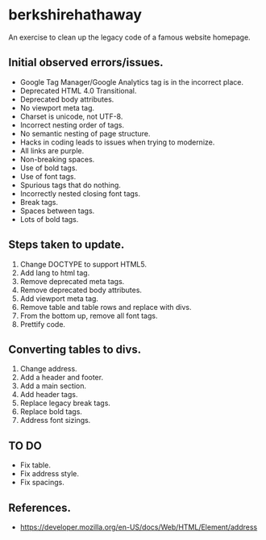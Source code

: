 # berkshirehathaway

An exercise to clean up the legacy code of a famous website homepage.

## Initial observed errors/issues.

- Google Tag Manager/Google Analytics tag is in the incorrect place.
- Deprecated HTML 4.0 Transitional.
- Deprecated body attributes.
- No viewport meta tag.
- Charset is unicode, not UTF-8.
- Incorrect nesting order of tags.
- No semantic nesting of page structure.
- Hacks in coding leads to issues when trying to modernize.
- All links are purple.
- Non-breaking spaces.
- Use of bold tags.
- Use of font tags.
- Spurious tags that do nothing.
- Incorrectly nested closing font tags.
- Break tags.
- Spaces between tags.
- Lots of bold tags.

## Steps taken to update.

1. Change DOCTYPE to support HTML5.
2. Add lang to html tag.
3. Remove deprecated meta tags.
4. Remove deprecated body attributes.
5. Add viewport meta tag.
6. Remove table and table rows and replace with divs.
7. From the bottom up, remove all font tags.
8. Prettify code.

## Converting tables to divs.

1. Change address.
2. Add a header and footer.
3. Add a main section.
4. Add header tags.
5. Replace legacy break tags.
6. Replace bold tags.
7. Address font sizings.

## TO DO

- Fix table.
- Fix address style.
- Fix spacings.

## References.

- https://developer.mozilla.org/en-US/docs/Web/HTML/Element/address
